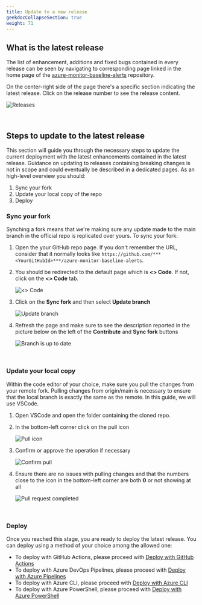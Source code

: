 ```yaml
---
title: Update to a new release
geekdocCollapseSection: true
weight: 71
---
```


## What is the latest release

The list of enhancement, additions and fixed bugs contained in every release can be seen by navigating to corresponding page linked in the home page of the [azure-monitor-baseline-alerts](https://github.com/Azure/azure-monitor-baseline-alerts) repository.

On the center-right side of the page there's a specific section indicating the latest release. Click on the release number to see the release content.

![Releases](../media/Releases.png)

</br>

## Steps to update to the latest release

This section will guide you through the necessary steps to update the current deployment with the latest enhancements contained in the latest release. Guidance on updating to releases containing breaking changes is not in scope and could eventually be described in a dedicated pages. As an high-level overview you should:

1. Sync your fork
2. Update your local copy of the repo
3. Deploy

### Sync your fork

Synching a fork means that we're making sure any update made to the main branch in the official repo is replicated over yours. To sync your fork:

1. Open the your GitHub repo page. If you don't remember the URL, consider that it normally looks like `https://github.com/***<YourGitHubId>***/azure-monitor-baseline-alerts`.
2. You should be redirected to the default page which is **<> Code**. If not, click on the **<> Code** tab.

    ![<> Code](../media/GitHub_Code.png)

3. Click on the **Sync fork** and then select **Update branch**

    ![Update branch](../media/UpdateBranch.png)

4. Refresh the page and make sure to see the description reported in the picture below on the left of the **Contribute** and **Sync fork** buttons

    ![Branch is up to date](../media/BranchUpToDate.png)

</br>

### Update your local copy

Within the code editor of your choice, make sure you pull the changes from your remote fork. Pulling changes from origin/main is necessary to ensure that the local branch is exactly the same as the remote. In this guide, we will use VSCode.

1. Open VSCode and open the folder containing the cloned repo.
2. In the bottom-left corner click on the pull icon

    ![Pull icon](../media/PullIcon.png)

3. Confirm or approve the operation if necessary

    ![Confirm pull](../media/ConfirmPull.png)

4. Ensure there are no issues with pulling changes and that the numbers close to the icon in the bottom-left corner are both **0** or not showing at all

    ![Pull request completed](../media/PullCompleted.png)

</br>

### Deploy

Once you reached this stage, you are ready to deploy the latest release. You can deploy using a method of your choice among the allowed one:

- To deploy with GitHub Actions, please proceed with [Deploy with GitHub Actions](../deploy/Deploy-with-GitHub-Actions)
- To deploy with Azure DevOps Pipelines, please proceed with [Deploy with Azure Pipelines](../deploy/Deploy-with-Azure-Pipelines)
- To deploy with Azure CLI, please proceed with [Deploy with Azure CLI](../deploy/Deploy-with-Azure-CLI)
- To deploy with Azure PowerShell, please proceed with [Deploy with Azure PowerShell](../deploy/Deploy-with-Azure-PowerShell)
